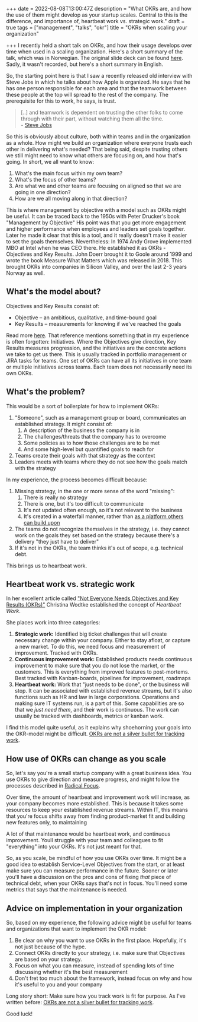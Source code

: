 +++
date = 2022-08-08T13:00:47Z
description = "What OKRs are, and how the use of them might develop as your startup scales. Central to this is the difference, and importance of, heartbeat work vs. strategic work."
draft = true
tags = ["management", "talks", "okr"]
title = "OKRs when scaling your organization"

+++
I recently held a short talk on OKRs, and how their usage develops over time when used in a scaling organization. Here's a short summary of the talk, which was in Norwegian. The original slide deck can be found [here](/2022/cc22.pdf). Sadly, it wasn't recorded, but here's a short summary in English.

So, the starting point here is that I saw a recently released old interview with Steve Jobs in which he talks about how Apple is organized. He says that he has one person responsible for each area and that the teamwork between these people at the top will spread to the rest of the company. The prerequisite for this to work, he says, is trust.

> \[..\] and teamwork is dependent on trusting the other folks to come through with their part, without watching them all the time.  
> \- [Steve Jobs](https://youtu.be/f60dheI4ARg )

So this is obviously about culture, both within teams and in the organization as a whole. How might we build an organization where everyone trusts each other in delivering what's needed? That being said, despite trusting others we still might need to know what others are focusing on, and how that's going. In short, we all want to know:

1. What's the main focus within my own team?
2. What's the focus of other teams?
3. Are what we and other teams are focusing on aligned so that we are going in one direction?
4. How are we all moving along in that direction?

This is where management by objective with a model such as OKRs might be useful. It can be traced back to the 1950s with Peter Drucker's book "Management by Objective" His point was that you get more engagement and higher performance when employees and leaders set goals together. Later he made it clear that this is a tool, and it really doesn't make it easier to set the goals themselves. Nevertheless: In 1974 Andy Grove implemented MBO at Intel when he was CEO there. He established it as OKRs -  Objectives and Key Results. John Doerr brought it to Goole around 1999 and wrote the book Measure What Matters which was released in 2018. This brought OKRs into companies in Silicon Valley, and over the last 2-3 years Norway as well.

## What's the model about?

Objectives and Key Results consist of:

* Objective – an ambitious, qualitative, and time-bound goal
* Key Results – measurements for knowing if we've reached the goals

Read more [here](https://www.perdoo.com/okr-guide/). That reference mentions something that in my experience is often forgotten: Initiatives. Where the Objectives give direction, Key Results measures progression, and the initiatives are the concrete actions we take to get us there. This is usually tracked in portfolio management or JIRA tasks for teams. One set of OKRs can have all its initiatives in one team or multiple initiatives across teams. Each team does not necessarily need its own OKRs.

## What's the problem?

This would be a sort of boilerplate for how to implement OKRs:

1. "Someone", such as a management group or board, communicates an established strategy. It might consist of:
   1. A description of the business the company is in
   2. The challenges/threats that the company has to overcome
   3. Some policies as to how those challenges are to be met
   4. And some high-level but quantified goals to reach for
2. Teams create their goals with that strategy as the context
3. Leaders meets with teams where they do not see how the goals match with the strategy

In my experience, the process becomes difficult because:

1. Missing strategy, in the one or more sense of the word "missing":
   1. There is really no strategy
   2. There is one, but it's too difficult to communicate
   3. It's not updated often enough, so it's not relevant to the business
   4. It's created in a waterfall manner, rather than [as a platform others can build upon](https://www.svorstol.com/blog/2021/05-26-strategy-and-decisions/)
2. The teams do not recognize themselves in the strategy, i.e. they cannot work on the goals they set based on the strategy because there's a delivery "they just have to deliver"
3. If it's not in the OKRs, the team thinks it's out of scope, e.g. technical debt.

This brings us to heartbeat work.

## Heartbeat work vs. strategic work

In her excellent article called ["Not Everyone Needs Objectives and Key Results (OKRs)"](https://cwodtke.medium.com/not-everyone-needs-okrs-a198db0c7bc8) Christina Wodtke established the concept of _Heartbeat Work_.

She places work into three categories:

1. **Strategic work:** Identified big ticket challenges that will create necessary change within your company. Either to stay afloat, or capture a new market. To do this, we need focus and measurement of improvement. Tracked with OKRs.
2. **Continuous improvement work:** Established products needs continuous improvement to make sure that you do not lose the market, or the customers. This is everything from improved features to post-mortems. Best tracked with Kanban-boards, pipelines for improvement, roadmaps
3. **Heartbeat work:** Work that "just needs to be done", or the business will stop. It can be associated with established revenue streams, but it's also functions such as HR and law in large corporations. Operations and making sure IT systems run, is a part of this. Some capabilities are so that we _just need them_, and their work is continuous. The work can usually be tracked with dashboards, metrics or kanban work. 

I find this model quite useful, as it explains why shoehorning your goals into the OKR-model might be difficult. [OKRs are not a silver bullet for tracking work](https://www.svorstol.com/blog/2022/01-20-okrs-and-metrics/).

## How use of OKRs can change as you scale

So, let's say you're a small startup company with a great business idea. You use OKRs to give direction and measure progress, and might follow the processes described in [Radical Focus](https://www.amazon.com/Radical-Focus-Achieving-Important-Objectives/dp/0996006028).

Over time, the amount of heartbeat and improvement work will increase, as your company becomes more established. This is because it takes some resources to keep your established revenue streams. Within IT, this means that you're focus shifts away from finding product-market fit and building new features only, to maintaining 

A lot of that maintenance would be heartbeat work, and continuous improvement. Youll struggle with your team and colleagues to fit "everything" into your OKRs. It's not just meant for that. 

So, as you scale, be mindful of how you use OKRs over time. It might be a good idea to establish Service-Level Objectives from the start, or at least make sure you can measure performance in the future. Sooner or later you'll have a discussion on the pros and cons of fixing _that_ piece of technical debt, when your OKRs says that's not in focus. You'll need some metrics that says that the maintenance is needed.

## Advice on implementation in your organization

So, based on my experience, the following advice might be useful for teams and organizations that want to implement the OKR model:

1. Be clear on why you want to use OKRs in the first place. Hopefully, it's not just because of the hype.
2. Connect OKRs directly to your strategy, i.e. make sure that Objectives are based on your strategy. 
3. Focus on what you can measure, instead of spending lots of time discussing whether it's the best measurement
4. Don't fret too much about the framework, instead focus on why and how it's useful to you and your company

Long story short: Make sure how you track work is fit for purpose. As I've written before: [OKRs are not a silver bullet for tracking work](https://www.svorstol.com/blog/2022/01-20-okrs-and-metrics/).

Good luck!